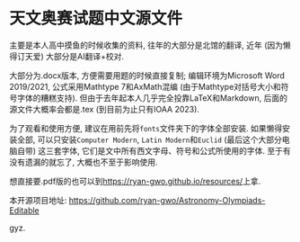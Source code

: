 # 天文奥赛试题中文源文件

主要是本人高中摸鱼的时候收集的资料, 往年的大部分是北馆的翻译, 近年 (因为懒得订天爱) 大部分是AI翻译+校对.

大部分为.docx版本, 方便需要用题的时候直接复制; 编辑环境为Microsoft Word 2019/2021, 公式采用Mathtype 7和AxMath混编 (由于Mathtype对括号大小和符号字体的糟糕支持). 但由于去年起本人几乎完全投靠LaTeX和Markdown, 后面的源文件大概率会都是.tex (到目前为止只有IOAA 2023).

为了观看和使用方便, 建议在用前先将`fonts`文件夹下的字体全部安装. 如果懒得安装全部, 可以只安装`Computer Modern`, `Latin Modern`和`Euclid` (最后这个大部分电脑自带) 这三套字体, 它们是文中所有西文字母、符号和公式所使用的字体. 至于有没有遗漏的就忘了, 大概也不至于影响使用.

想直接要.pdf版的也可以到<https://ryan-gwo.github.io/resources/>上拿.

本开源项目地址: <https://github.com/ryan-gwo/Astronomy-Olympiads-Editable>

gyz.
